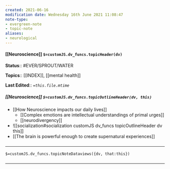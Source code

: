```yaml
---
created: 2021-06-16
modification date: Wednesday 16th June 2021 11:08:47
note-type: 
- evergreen-note
- topic-note
aliases:
- neurological
---
```

#### [[Neuroscience]] `$=customJS.dv_funcs.topicHeader(dv)`

**Status**:: #EVER/SPROUT/WATER 

**Topics**::  [[INDEX]], [[mental health]]

**Last Edited**:: *`=this.file.mtime`*

##### [[Neuroscience]] `$=customJS.dv_funcs.topicOutlineHeader(dv, this)`
- [[How Neuroscience impacts our daily lives]]
	- [[Complex emotions are intellectual understandings of primal urges]]
	- [[neurodivergency]]
- ![[socialization#socialization customJS dv_funcs topicOutlineHeader dv this]]
- [[The brain is powerful enough to create supernatural experiences]]

### <hr class="dataviews"/>
`$=customJS.dv_funcs.topicNoteDataviews({dv, that:this})`
### <hr class="references"/>
